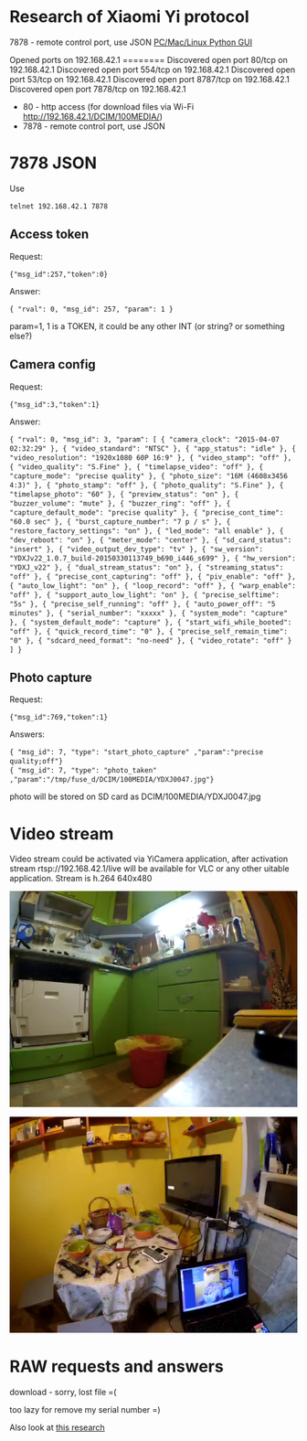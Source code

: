 Research of Xiaomi Yi protocol
============
7878 - remote control port, use JSON 
[PC/Mac/Linux Python GUI](https://github.com/deltaflyer4747/Xiaomi_Yi/tree/master/Standalone_scripts)

<cut>
Opened ports on 192.168.42.1
========
Discovered open port 80/tcp on 192.168.42.1
Discovered open port 554/tcp on 192.168.42.1
Discovered open port 53/tcp on 192.168.42.1
Discovered open port 8787/tcp on 192.168.42.1
Discovered open port 7878/tcp on 192.168.42.1

 - 80 - http access (for download files via Wi-Fi http://192.168.42.1/DCIM/100MEDIA/)
 - 7878 - remote control port, use JSON 

7878 JSON
====
Use 
```
telnet 192.168.42.1 7878
```

Access token
----
Request:
```
{"msg_id":257,"token":0}
```

Answer:
```
{ "rval": 0, "msg_id": 257, "param": 1 }
```

param=1, 1 is a TOKEN, it could be any other INT (or string? or something else?)

Camera config
--------
Request:
```
{"msg_id":3,"token":1}
```

Answer:
```
{ "rval": 0, "msg_id": 3, "param": [ { "camera_clock": "2015-04-07 02:32:29" }, { "video_standard": "NTSC" }, { "app_status": "idle" }, { "video_resolution": "1920x1080 60P 16:9" }, { "video_stamp": "off" }, { "video_quality": "S.Fine" }, { "timelapse_video": "off" }, { "capture_mode": "precise quality" }, { "photo_size": "16M (4608x3456 4:3)" }, { "photo_stamp": "off" }, { "photo_quality": "S.Fine" }, { "timelapse_photo": "60" }, { "preview_status": "on" }, { "buzzer_volume": "mute" }, { "buzzer_ring": "off" }, { "capture_default_mode": "precise quality" }, { "precise_cont_time": "60.0 sec" }, { "burst_capture_number": "7 p / s" }, { "restore_factory_settings": "on" }, { "led_mode": "all enable" }, { "dev_reboot": "on" }, { "meter_mode": "center" }, { "sd_card_status": "insert" }, { "video_output_dev_type": "tv" }, { "sw_version": "YDXJv22_1.0.7_build-20150330113749_b690_i446_s699" }, { "hw_version": "YDXJ_v22" }, { "dual_stream_status": "on" }, { "streaming_status": "off" }, { "precise_cont_capturing": "off" }, { "piv_enable": "off" }, { "auto_low_light": "on" }, { "loop_record": "off" }, { "warp_enable": "off" }, { "support_auto_low_light": "on" }, { "precise_selftime": "5s" }, { "precise_self_running": "off" }, { "auto_power_off": "5 minutes" }, { "serial_number": "xxxxx" }, { "system_mode": "capture" }, { "system_default_mode": "capture" }, { "start_wifi_while_booted": "off" }, { "quick_record_time": "0" }, { "precise_self_remain_time": "0" }, { "sdcard_need_format": "no-need" }, { "video_rotate": "off" } ] }
```

Photo capture
-------
Request:
```
{"msg_id":769,"token":1} 
```

Answers:
```
{ "msg_id": 7, "type": "start_photo_capture" ,"param":"precise quality;off"}
{ "msg_id": 7, "type": "photo_taken" ,"param":"/tmp/fuse_d/DCIM/100MEDIA/YDXJ0047.jpg"}
```

photo will be stored on SD card as DCIM/100MEDIA/YDXJ0047.jpg

Video stream
==========
Video stream could be activated via YiCamera application, after activation stream rtsp://192.168.42.1/live will be available for VLC or any other uitable application. Stream is h.264 640x480

![pic1](https://github.com/SovGVDWebsites/copter.sovgvd.info/blob/main/pics/ab4/858/ab485818ce9af6b0307890a0304391a9.png?raw=true)

![pic2](https://github.com/SovGVDWebsites/copter.sovgvd.info/blob/main/pics/631/5cf/6315cffb793a1c2ef961f3fdea874a86.png?raw=true)


RAW requests and answers
============
download - sorry, lost file =(

too lazy for remove my serial number =)


Also look at [this research](https://github.com/vogloblinsky/elmo-qbic-4-cam-rig-manager/blob/master/API_Reverse_engineering.md) 
